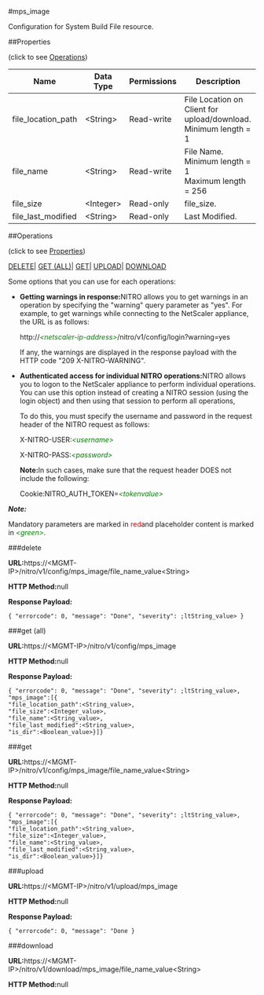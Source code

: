#mps_image

Configuration for System Build File resource.


##Properties 
<span>(click to see [Operations](#opera))</span>


<table><thead><tr><th>Name</th><th>Data Type</th><th>Permissions</th><th>Description</th></tr></thead><tbody><tr><td>file_location_path</td><td>&lt;String></td><td>Read-write</td><td>File Location on Client for upload/download.<br>Minimum length = 1</td></tr><tr><td>file_name</td><td>&lt;String></td><td>Read-write</td><td>File Name.<br>Minimum length = 1<br>Maximum length = 256</td></tr><tr><td>file_size</td><td>&lt;Integer></td><td>Read-only</td><td>file_size.</td></tr><tr><td>file_last_modified</td><td>&lt;String></td><td>Read-only</td><td>Last Modified.</td></tr></tbody></table>
##Operations 
<span>(click to see [Properties](#prope))</span>


[DELETE](#d)| [GET (ALL)](#get-)| [GET]()| [UPLOAD](#u)| [DOWNLOAD](#dow)


Some options that you can use for each operations:
<ul><li><p><b>Getting warnings in response:</b>NITRO allows you to get warnings in an operation by specifying the "warning" query parameter as "yes". For example, to get warnings while connecting to the NetScaler appliance, the URL is as follows:</p><p>http://<span style="color:green;font-style:italic;">&lt;netscaler-ip-address&gt;</span>/nitro/v1/config/login?warning=yes</p><p>If any, the warnings are displayed in the response payload with the HTTP code "209 X-NITRO-WARNING".</p></li><li><p><b>Authenticated access for individual NITRO operations:</b>NITRO allows you to logon to the NetScaler appliance to perform individual operations. You can use this option instead of creating a NITRO session (using the login object) and then using that session to perform all operations,</p><p>To do this, you must specify the username and password in the request header of the NITRO request as follows:</p><p>X-NITRO-USER:<span style="color:green;font-style:italic;">&lt;username&gt;</span></p><p>X-NITRO-PASS:<span style="color:green;font-style:italic;">&lt;password&gt;</span></p><p><b>Note:</b>In such cases, make sure that the request header DOES not include the following:</p><p>Cookie:NITRO_AUTH_TOKEN=<span style="color:green;font-style:italic;">&lt;tokenvalue&gt;</span></p></li></ul>



***Note:*** 
Mandatory parameters are marked in <span style="color:#FF0000;">red</span>and placeholder content is marked in <span style="color:green;font-style:italic">&lt;green&gt;</span>.

###delete



<b>URL:</b>https://&lt;MGMT-IP&gt;/nitro/v1/config/mps_image/file_name_value&lt;String&gt;
<b>HTTP Method:</b>null
<b>Response Payload: </b>```{ "errorcode": 0, "message": "Done", "severity": ;ltString_value> }```



###get (all)



<b>URL:</b>https://&lt;MGMT-IP&gt;/nitro/v1/config/mps_image
<b>HTTP Method:</b>null
<b>Response Payload: </b>```{ "errorcode": 0, "message": "Done", "severity": ;ltString_value>, "mps_image":[{"file_location_path":<String_value>,"file_size":<Integer_value>,"file_name":<String_value>,"file_last_modified":<String_value>,"is_dir":<Boolean_value>}]}```



###get



<b>URL:</b>https://&lt;MGMT-IP&gt;/nitro/v1/config/mps_image/file_name_value&lt;String&gt;
<b>HTTP Method:</b>null
<b>Response Payload: </b>```{ "errorcode": 0, "message": "Done", "severity": ;ltString_value>, "mps_image":[{"file_location_path":<String_value>,"file_size":<Integer_value>,"file_name":<String_value>,"file_last_modified":<String_value>,"is_dir":<Boolean_value>}]}```



###upload



<b>URL:</b>https://&lt;MGMT-IP&gt;/nitro/v1/upload/mps_image
<b>HTTP Method:</b>null
<b>Response Payload: </b>```{ "errorcode": 0, "message": "Done }```



###download



<b>URL:</b>https://&lt;MGMT-IP&gt;/nitro/v1/download/mps_image/file_name_value&lt;String&gt;
<b>HTTP Method:</b>null



